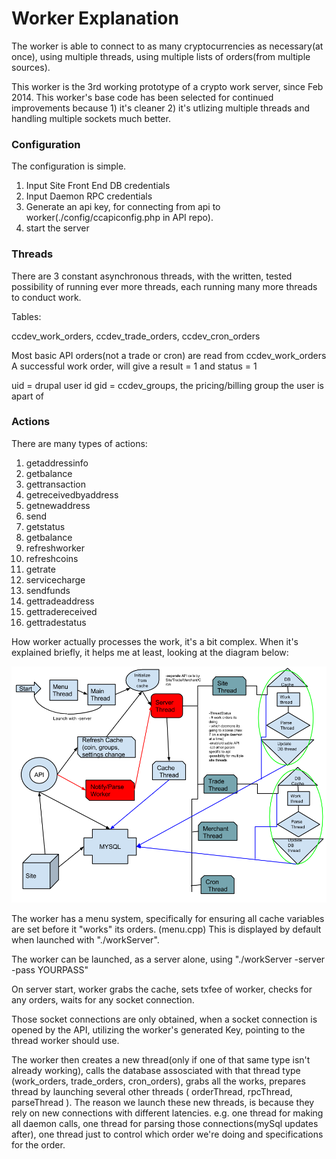 Worker Explanation
==================

The worker is able to connect to as many cryptocurrencies as necessary(at once), using multiple threads, using multiple lists of orders(from multiple sources).

This worker is the 3rd working prototype of a crypto work server, since Feb 2014.  This worker's base code has been selected for continued improvements because 1) it's cleaner 2) it's utlizing multiple threads and handling multiple sockets much better.

<h3>Configuration</h3>
The configuration is simple.

1. Input Site Front End DB credentials
2. Input Daemon RPC credentials
3. Generate an api key, for connecting from api to worker(./config/ccapiconfig.php in API repo).
4. start the server

<h3>Threads</h3>
There are 3 constant asynchronous threads, with the written, tested possibility of running ever more threads, each running many more threads to conduct work.

Tables: 

ccdev_work_orders, 
ccdev_trade_orders, 
ccdev_cron_orders


Most basic API orders(not a trade or cron) are read from ccdev_work_orders
A successful work order, will give a result = 1 and status = 1

uid = drupal user id
gid = ccdev_groups, the pricing/billing group the user is apart of

<h3>Actions</h3>

There are many types of actions:
	<ol>
		<li>getaddressinfo</li>
		<li>getbalance</li>
		<li>gettransaction</li>
		<li>getreceivedbyaddress</li>
		<li>getnewaddress</li>
		<li>send</li>
		<li>getstatus</li>
		<li>getbalance</li>
		<li>refreshworker</li>
		<li>refreshcoins</li>
		<li>getrate</li>
		<li>servicecharge</li>
		<li>sendfunds</li>
		<li>gettradeaddress</li>
		<li>gettradereceived</li>
		<li>gettradestatus</li>
	</ol>

How worker actually processes the work, it's a bit complex. When it's explained briefly, it helps me at least, looking at the diagram below:

![Alt text](./Worker_Diagram.png?raw=true "CheckoutCrypto Worker Diagram")

The worker has a menu system, specifically for ensuring all cache variables are set before it "works" its orders. (menu.cpp) This is displayed by default when launched with "./workServer".

The worker can be launched, as a server alone, using "./workServer -server -pass YOURPASS"

On server start, worker grabs the cache, sets txfee of worker, checks for any orders, waits for any socket connection.

Those socket connections are only obtained, when a socket connection is opened by the API, utilizing the worker's generated Key, pointing to the thread worker should use.

The worker then creates a new thread(only if one of that same type isn't already working), calls the database assosciated with that thread type (work_orders, trade_orders, cron_orders), grabs all the works, prepares thread by launching several other threads ( orderThread, rpcThread, parseThread ).  The reason we launch these new threads, is because they rely on new connections with different latencies. e.g. one thread for making all daemon calls, one thread for parsing those connections(mySql updates after), one thread just to control which order we're doing and specifications for the order.













